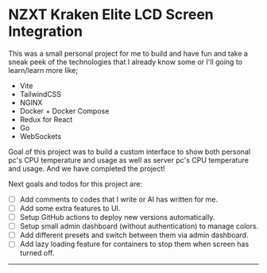 # NZXT Kraken Elite LCD Screen Integration

This was a small personal project for me to build and have fun and take a sneak peek of the technologies that I already know some or I'll going to learn/learn more like;

- Vite
- TailwindCSS
- NGINX
- Docker + Docker Compose
- Redux for React
- Go
- WebSockets

Goal of this project was to build a custom interface to show both personal pc's CPU temperature and usage as well as server pc's CPU temperature and usage. And we have completed the project!

Next goals and todos for this project are:

- [ ] Add comments to codes that I write or AI has written for me.
- [ ] Add some extra features to UI.
- [ ] Setup GitHub actions to deploy new versions automatically.
- [ ] Setup small admin dashboard (without authentication) to manage colors.
- [ ] Add different presets and switch between them via admin dashboard.
- [ ] Add lazy loading feature for containers to stop them when screen has turned off.

---